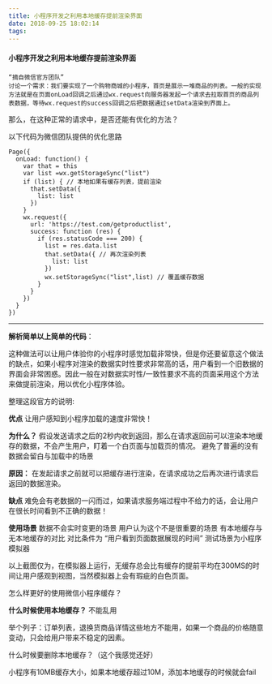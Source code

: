 ```yaml
---
title: 小程序开发之利用本地缓存提前渲染界面
date: 2018-09-25 18:02:14
tags:
---
```

#### 小程序开发之利用本地缓存提前渲染界面

```
“摘自微信官方团队”
讨论一个需求：我们要实现了一个购物商城的小程序，首页是展示一堆商品的列表。一般的实现方法就是在页面onLoad回调之后通过wx.request向服务器发起一个请求去拉取首页的商品列表数据，等待wx.request的success回调之后把数据通过setData渲染到界面上。
```

那么，在这种正常的请求中，是否还能有优化的方法？

以下代码为微信团队提供的优化思路

```
Page({
  onLoad: function() {
    var that = this
    var list =wx.getStorageSync("list")
    if (list) { // 本地如果有缓存列表，提前渲染
      that.setData({
        list: list
      })
    }
    wx.request({
      url: 'https://test.com/getproductlist',
      success: function (res) {
        if (res.statusCode === 200) {
          list = res.data.list
          that.setData({ // 再次渲染列表
            list: list
          })
          wx.setStorageSync("list",list) // 覆盖缓存数据
        }
      }
    })
  }
})
```


----------


**解析简单以上简单的代码**：

这种做法可以让用户体验你的小程序时感觉加载非常快，但是你还要留意这个做法的缺点，如果小程序对渲染的数据实时性要求非常高的话，用户看到一个旧数据的界面会非常困惑。因此一般在对数据实时性/一致性要求不高的页面采用这个方法来做提前渲染，用以优化小程序体验。


整理这段官方的说明:

**优点**
让用户感知到小程序加载的速度非常快！

**为什么？**
假设发送请求之后的2秒内收到返回，那么在请求返回前可以渲染本地缓存的数据，不会产生用户，盯着一个白页面与加载页的情况。
避免了普遍的没有数据会留白与加载中的场景

**原因：**
在发起请求之前就可以把缓存进行渲染，在请求成功之后再次进行请求后返回的数据渲染。

**缺点**
难免会有老数据的一闪而过，如果请求服务端过程中不给力的话，会让用户在很长时间看到不正确的数据！

**使用场景**
数据不会实时变更的场景
用户认为这个不是很重要的场景
有本地缓存与无本地缓存的对比
对比条件为 “用户看到页面数据展现的时间”
测试场景为小程序模拟器


以上截图仅为，在模拟器上运行，无缓存总会比有缓存的提前平均在300MS的时间让用户感观到视图，当然模拟器上会有瑕疵的白色页面。

怎么样更好的使用微信小程序缓存？

**什么时候使用本地缓存？**
不能乱用

举个列子：订单列表，退换货商品详情这些地方不能用，如果一个商品的价格随意变动，只会给用户带来不稳定的因素。

什么时候要删除本地缓存？（这个我感觉还好）

小程序有10MB缓存大小，如果本地缓存超过10M，添加本地缓存的时候就会fail
